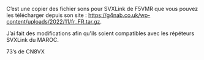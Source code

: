 C’est une copier des fichier sons pour SVXLink  de F5VMR que vous pouvez les télécharger depuis son site : https://g4nab.co.uk/wp-content/uploads/2022/11/fr_FR.tar.gz.

J’ai fait des modifications afin qu'ils soient compatibles avec les répéteurs SVXLink du MAROC.

73’s de CN8VX      
